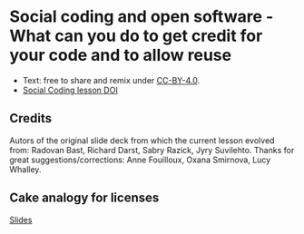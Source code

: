 # Social coding and open software - What can you do to get credit for your code and to allow reuse

- Text: free to share and remix under [CC-BY-4.0](https://creativecommons.org/licenses/by/4.0/).
- [Social Coding lesson DOI](https://doi.org/10.5281/zenodo.16410766)


## Credits

Autors of the original slide deck from which the current lesson evolved from:
Radovan Bast, Richard Darst, Sabry Razick, Jyry Suvilehto.  Thanks for great
suggestions/corrections: Anne Fouilloux, Oxana Smirnova, Lucy Whalley.


## Cake analogy for licenses

[Slides](https://cicero.xyz/v3/remark/0.14.0/github.com/coderefinery/social-coding/main/licensing-and-cakes.md/)
